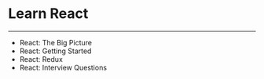 # Learn React
---

* React: The Big Picture
* React: Getting Started
* React: Redux
* React: Interview Questions
